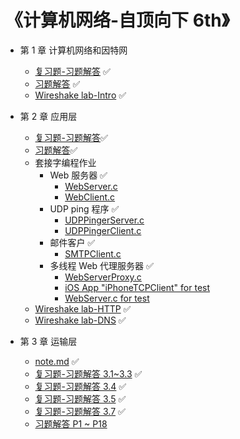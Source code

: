 # 《计算机网络-自顶向下 6th》

* 第 1 章 计算机网络和因特网
  * [复习题-习题解答](https://github.com/YangXiaoHei/Networking/blob/master/01%20计算机网络和因特网/复习题-习题解答.md) ✅
  * [习题解答](https://github.com/YangXiaoHei/Networking/blob/master/01%20计算机网络和因特网/习题解答.md) ✅
  * [Wireshake lab-Intro](https://github.com/YangXiaoHei/Networking/blob/master/01%20计算机网络和因特网/wireshake%20lab.md) ✅
  
* 第 2 章 应用层
  * [复习题-习题解答](https://github.com/YangXiaoHei/Networking/blob/master/02%20应用层/复习题-习题解答.md)✅
  * [习题解答](https://github.com/YangXiaoHei/Networking/blob/master/02%20应用层/习题解答.md)✅
  * 套接字编程作业
    * Web 服务器 ✅
      * [WebServer.c](https://github.com/YangXiaoHei/Networking/blob/master/02%20应用层/progs/WebServer.c)
      * [WebClient.c](https://github.com/YangXiaoHei/Networking/blob/master/02%20应用层/progs/WebClient.c)
    * UDP ping 程序 ✅
      * [UDPPingerServer.c](https://github.com/YangXiaoHei/Networking/blob/master/02%20应用层/progs/UDPPingerServer.c)
      * [UDPPingerClient.c](https://github.com/YangXiaoHei/Networking/blob/master/02%20应用层/progs/UDPPingerClient.c)
    * 邮件客户 ✅
      * [SMTPClient.c](https://github.com/YangXiaoHei/Networking/blob/master/02%20应用层/progs/SMTPClient.c)
    * 多线程 Web 代理服务器 ✅
      * [WebServerProxy.c](https://github.com/YangXiaoHei/Networking/blob/master/02%20应用层/progs/WebServerProxy.c)
      * [iOS App "iPhoneTCPClient" for test](https://github.com/YangXiaoHei/Networking/blob/master/02%20应用层/progs/iPhoneTCPClient)
      * [WebServer.c for test](https://github.com/YangXiaoHei/Networking/blob/master/02%20应用层/progs/WebServer.c)
  * [Wireshake lab-HTTP](https://github.com/YangXiaoHei/Networking/blob/master/02%20应用层/Wireshake%20lab-http.md)  ✅
  * [Wireshake lab-DNS](https://github.com/YangXiaoHei/Networking/blob/master/02%20应用层/Wireshake%20lab-dns.md)  ✅
  
 * 第 3 章 运输层
   * [note.md](https://github.com/YangXiaoHei/Networking/blob/master/03%20运输层/note.md) ✅
   * [复习题-习题解答 3.1~3.3](https://github.com/YangXiaoHei/Networking/blob/master/03%20运输层/复习题-习题解答_31_33.md) ✅
   * [复习题-习题解答 3.4](https://github.com/YangXiaoHei/Networking/blob/master/03%20运输层/复习题-习题解答_34.md) ✅
   * [复习题-习题解答 3.5](https://github.com/YangXiaoHei/Networking/blob/master/03%20运输层/复习题-习题解答_35.md) ✅
   * [复习题-习题解答 3.7](https://github.com/YangXiaoHei/Networking/blob/master/03%20运输层/复习题-习题解答_37.md) ✅
   * [习题解答 P1 ~ P18](https://github.com/YangXiaoHei/Networking/blob/master/03%20运输层/习题解答_1_18.md) 
  
    
  
